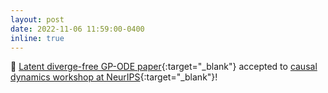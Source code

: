 ```yaml
---
layout: post
date: 2022-11-06 11:59:00-0400
inline: true
---
```

🥳 [Latent diverge-free GP-ODE paper](https://openreview.net/pdf?id=vj9vS27Gq6P){:target="\_blank"} accepted to [causal dynamics workshop at NeurIPS](https://sites.google.com/view/caudyn2022/home){:target="\_blank"}!
